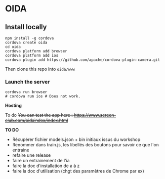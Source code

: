 # OIDA

## Install locally

```shell script
npm install -g cordova
cordova create oida
cd oida
cordova platform add browser
cordova platform add ios
cordova plugin add https://github.com/apache/cordova-plugin-camera.git
```
 
Then clone this repo into `oida/www`


### Launch the server

```shell script
cordova run browser
# cordova run ios # Does not work.
```    

 **Hosting**
 
 To do
 ~~You can test the app here : https://www.screen-club.com/oidaindex/index.html~~
 
 **TO DO**
- Récupérer fichier models.json + bin initiaux issus du workshop
- Renommer dans train.js, les libellés des boutons pour savoir ce que l'on entraine
- refaire une release
- faire un entrainement de l'ia
- faire la doc d'installation de a à z
- faire la doc d'utilisation (chgt des paramètres de Chrome par ex)
